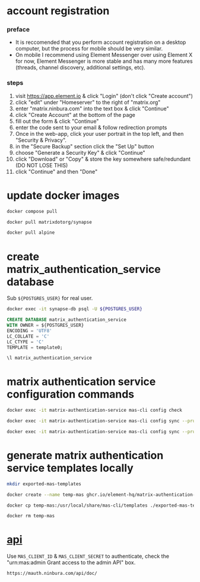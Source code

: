 # account registration
### preface
- It is reccomended that you perform account registration on a desktop computer, but the process for mobile should be very similar.
- On mobile I recommend using Element Messenger over using Element X for now, Element Messenger is more stable and has many more features (threads, channel discovery, additional settings, etc).
### steps
1. visit https://app.element.io & click "Login" (don't click "Create account")
2. click "edit" under "Homeserver" to the right of "matrix.org"
3. enter "matrix.ninbura.com" into the text box & click "Continue"
4. click "Create Account" at the bottom of the page
5. fill out the form & click "Continue"
6. enter the code sent to your email & follow redirection prompts
7. Once in the web-app, click your user portrait in the top left, and then "Security & Privacy".
8. in the "Secure Backup" section click the "Set Up" button
9. choose "Generate a Security Key" & click "Continue"
10. click "Download" or "Copy" & store the key somewhere safe/redundant (DO NOT LOSE THIS)
11. click "Continue" and then "Done"

# update docker images
```bash
docker compose pull
```
```bash
docker pull matrixdotorg/synapse
```
```bash
docker pull alpine
```

# create matrix_authentication_service database
Sub `${POSTGRES_USER}` for real user.
```bash
docker exec -it synapse-db psql -U ${POSTGRES_USER}
```
```sql
CREATE DATABASE matrix_authentication_service
WITH OWNER = ${POSTGRES_USER}
ENCODING = 'UTF8'
LC_COLLATE = 'C'
LC_CTYPE = 'C'
TEMPLATE = template0;
```
```bash
\l matrix_authentication_service
```

# matrix authentication service configuration commands
```bash
docker exec -it matrix-authentication-service mas-cli config check
```
```bash
docker exec -it matrix-authentication-service mas-cli config sync --prune
```
```bash
docker exec -it matrix-authentication-service mas-cli config sync --prune --dryrun
```

# generate matrix authentication service templates locally
```bash
mkdir exported-mas-templates
```
```bash
docker create --name temp-mas ghcr.io/element-hq/matrix-authentication-service:latest
```
```bash
docker cp temp-mas:/usr/local/share/mas-cli/templates ./exported-mas-templates
```
```bash
docker rm temp-mas
```

# [api](https://mauth.ninbura.com/api/doc/)
Use `MAS_CLIENT_ID` & `MAS_CLIENT_SECRET` to authenticate, check the "urn:mas:admin Grant access to the admin API" box.

```
https://mauth.ninbura.com/api/doc/
```